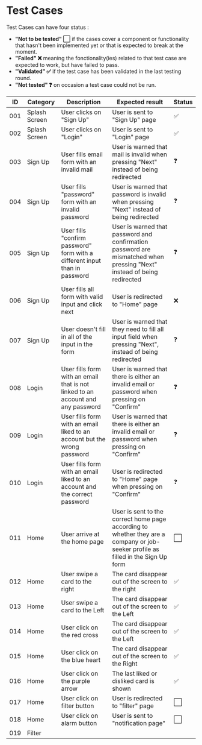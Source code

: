 # Test Cases

Test Cases can have four status :

- **"Not to be tested" ⬜** if the cases cover a component or functionality that hasn't been implemented yet or that is expected to break at the moment.
- **"Failed" ❌** meaning the fonctionality(ies) related to that test case are expected to work, but have failed to pass.
- **"Validated" ✅** if the test case has been validated in the last testing round.
- **"Not tested" ❓** on occasion a test case could not be run.

|ID|Category|Description|Expected result|Status|
|---|---|---|---|---|
|001|Splash Screen|User clicks on "Sign Up"|User is sent to "Sign Up" page|✅|
|002|Splash Screen|User clicks on "Login"|User is sent to "Login" page|✅|
|003|Sign Up|User fills email form with an invalid mail|User is warned that mail is invalid when pressing "Next" instead of being redirected|❓|
|004|Sign Up|User fills "password" form with an invalid password|User is warned that password is invalid when pressing "Next" instead of being redirected|❓|
|005|Sign Up|User fills "confirm password" form with a different input than in password|User is warned that password and confirmation password are mismatched when pressing "Next" instead of being redirected|❓|
|006|Sign Up|User fills all form with valid input and click next|User is redirected to "Home" page|❌|
|007|Sign Up|User doesn't fill in all of the input in the form|User is warned that they need to fill all input field when pressing "Next", instead of being redirected|❓|
|008|Login|User fills form with an email that is not linked to an account and any password|User is warned that there is either an invalid email or password when pressing on "Confirm" |❓|
|009|Login|User fills form with an email liked to an account but the wrong password|User is warned that there is either an invalid email or password when pressing on "Confirm" |❓|
|010|Login|User fills form with an email liked to an account and the correct password|User is redirected to "Home" page when pressing on "Confirm" |❓|
|011|Home|User arrive at the home page|User is sent to the correct home page according to whether they are a company or job-seeker profile as filled in the Sign Up form|⬜|
|012|Home|User swipe a card to the right|The card disappear out of the screen to the right|✅|
|013|Home|User swipe a card to the Left|The card disappear out of the screen to the Left|✅|
|014|Home|User click on the red cross|The card disappear out of the screen to the Left|✅|
|015|Home|User click on the blue heart|The card disappear out of the screen to the Right|✅|
|016|Home|User click on the purple arrow|The last liked or disliked card is shown|✅|
|017|Home|User click on filter button|User is redirected to "filter" page|⬜|
|018|Home|User click on alarm button|User is sent to "notification page"|⬜|
|019|Filter|














